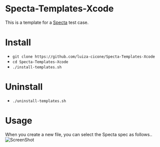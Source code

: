 Specta-Templates-Xcode
===============
This is a template for a [Specta](https://github.com/specta/specta) test case.

# Install #

* ```git clone https://github.com/luiza-cicone/Specta-Templates-Xcode```
* ```cd Specta-Templates-Xcode ```
* ```./install-templates.sh```

# Uninstall #
* ```./uninstall-templates.sh```

# Usage #
When you create a new file, you can select the Specta spec as follows..
![ScreenShot](https://raw.github.com/luiza-cicone/Specta-Templates-Xcode/master/screenshots/screenshot.png) 
